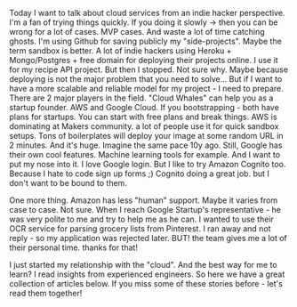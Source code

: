 Today I want to talk about cloud services from an indie hacker perspective. I'm a fan of trying things quickly. If you doing it slowly -> then you can be wrong for a lot of cases. MVP cases. And waste a lot of time catching ghosts. 
I'm using Github for saving publicly my "side-projects". Maybe the term sandbox is better. A lot of indie hackers using Heroku + Mongo/Postgres + free domain for deploying their projects online.
I use it for my recipe API project. But then I stopped. Not sure why. Maybe because deploying is not the major problem that you need to solve...
But if I want to have a more scalable and reliable model for my project - I need to prepare. There are 2 major players in the field. 
"Cloud Whales" can help you as a startup founder. AWS and Google Cloud. If you bootstrapping - both have plans for startups. You can start with free plans and break things.
AWS is dominating at Makers community. a lot of people use it for quick sandbox setups.
Tons of boilerplates will deploy your image at some random URL in 2 minutes. And it's huge. Imagine the same pace 10y ago.
Still, Google has their own cool features. Machine learning tools for example. And I want to put my nose into it.
I love Google login. But I like to try Amazon Cognito too. Because I hate to code sign up forms ;) Cognito doing a great job. but I don't want to be bound to them.

One more thing. Amazon has less "human" support. Maybe it varies from case to case. Not sure.
When I reach Google Startup's representative - he was very polite to me and try to help me as he can. I wanted to use their OCR service for parsing grocery lists from Pinterest.
I ran away and not reply - so my application was rejected later. BUT! the team gives me a lot of their personal time. thanks for that!

I just started my relationship with the "cloud". And the best way for me to learn? I read insights from experienced engineers. So here we have a great collection of articles below.
If you miss some of these stories before - let's read them together!
